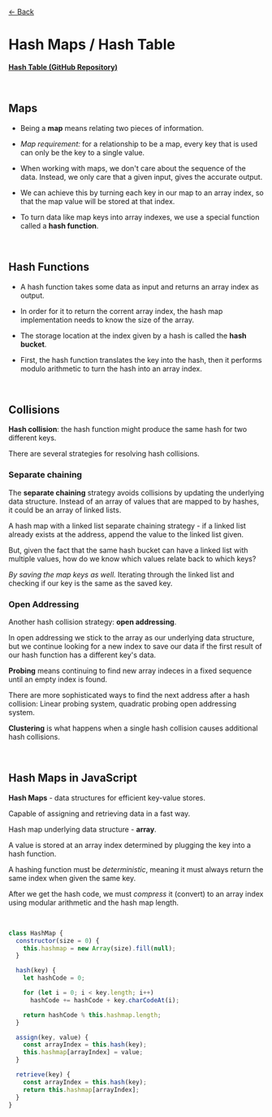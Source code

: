 [&larr; Back](./../README.md)

# Hash Maps / Hash Table

[**Hash Table (GitHub Repository)**](https://github.com/trekhleb/javascript-algorithms/tree/master/src/data-structures/hash-table)

<br>

## Maps

- Being a **map** means relating two pieces of information.

- _Map requirement:_ for a relationship to be a map, every key that is used can only be the key to a single value.

- When working with maps, we don't care about the sequence of the data. Instead, we only care that a given input, gives the accurate output.

- We can achieve this by turning each key in our map to an array index, so that the map value will be stored at that index.

- To turn data like map keys into array indexes, we use a special function called a **hash function**.

<br>

## Hash Functions

- A hash function takes some data as input and returns an array index as output.

- In order for it to return the corrent array index, the hash map implementation needs to know the size of the array.

- The storage location at the index given by a hash is called the **hash bucket**.

- First, the hash function translates the key into the hash, then it performs modulo arithmetic to turn the hash into an array index.

<br>

## Collisions

**Hash collision**: the hash function might produce the same hash for two different keys.

There are several strategies for resolving hash collisions.

### Separate chaining

The **separate chaining** strategy avoids collisions by updating the underlying data structure. Instead of an array of values that are mapped to by hashes, it could be an array of linked lists.

A hash map with a linked list separate chaining strategy - if a linked list already exists at the address, append the value to the linked list given.

But, given the fact that the same hash bucket can have a linked list with multiple values, how do we know which values relate back to which keys?

_By saving the map keys as well._ Iterating through the linked list and checking if our key is the same as the saved key.

### Open Addressing

Another hash collision strategy: **open addressing**.

In open addressing we stick to the array as our underlying data structure, but we continue looking for a new index to save our data if the first result of our hash function has a different key's data.

**Probing** means continuing to find new array indeces in a fixed sequence until an empty index is found.

There are more sophisticated ways to find the next address after a hash collision: Linear probing system, quadratic probing open addressing system.

**Clustering** is what happens when a single hash collision causes additional hash collisions.

<br>

## Hash Maps in JavaScript

**Hash Maps** - data structures for efficient key-value stores.

Capable of assigning and retrieving data in a fast way.

Hash map underlying data structure - **array**.

A value is stored at an array index determined by plugging the key into a hash function.

A hashing function must be _deterministic_, meaning it must always return the same index when given the same key.

After we get the hash code, we must _compress_ it (convert) to an array index using modular arithmetic and the hash map length.

<br>

```js
class HashMap {
  constructor(size = 0) {
    this.hashmap = new Array(size).fill(null);
  }

  hash(key) {
    let hashCode = 0;

    for (let i = 0; i < key.length; i++)
      hashCode += hashCode + key.charCodeAt(i);

    return hashCode % this.hashmap.length;
  }

  assign(key, value) {
    const arrayIndex = this.hash(key);
    this.hashmap[arrayIndex] = value;
  }

  retrieve(key) {
    const arrayIndex = this.hash(key);
    return this.hashmap[arrayIndex];
  }
}
```
